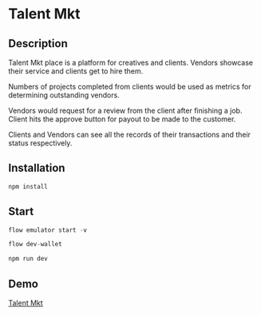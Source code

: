 # Talent Mkt

## Description

Talent Mkt place is a platform for creatives and clients. Vendors showcase their service and clients get to hire them.

Numbers of projects completed from clients would be used as metrics for determining outstanding vendors.

Vendors would request for a review from the client after finishing a job. Client hits the approve button for payout to be made to the customer.

Clients and Vendors can see all the records of their transactions and their status respectively.

## Installation

```js
npm install
```

## Start

```js
flow emulator start -v
```

```js
flow dev-wallet
```

```js
npm run dev
```

## Demo

[Talent Mkt](https://cadence-talent.vercel.app/)